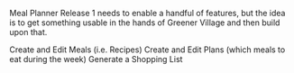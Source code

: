 Meal Planner Release 1 needs to enable a handful of features, but the idea is to get something usable in the hands of Greener Village and then build upon that.

Create and Edit Meals (i.e. Recipes)
Create and Edit Plans (which meals to eat during the week)
Generate a Shopping List


